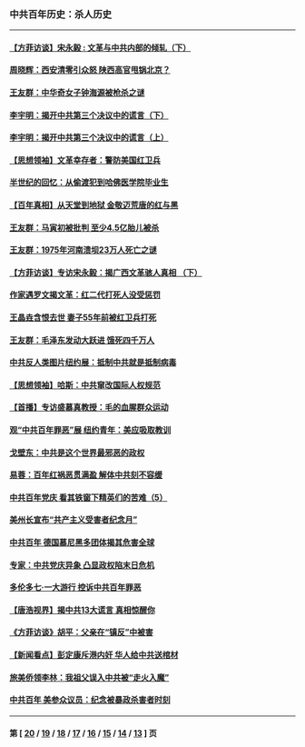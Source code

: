 ### 中共百年历史：杀人历史
---
#### [【方菲访谈】宋永毅 : 文革与中共内部的倾轧（下）](../../pages/nf1176106/n13486836.md?03120430) 
#### [周晓辉：西安清零引众怒 陕西高官甩锅北京？](../../pages/nf1176106/n13484627.md?03120430) 
#### [王友群：中华奇女子钟海源被枪杀之谜](../../pages/nf1176106/n13430555.md?03120430) 
#### [李宇明：揭开中共第三个决议中的谎言（下）](../../pages/nf1176106/n13389389.md?03120430) 
#### [李宇明：揭开中共第三个决议中的谎言（上）](../../pages/nf1176106/n13388697.md?03120430) 
#### [【思想领袖】文革幸存者：警防美国红卫兵](../../pages/nf1176106/n13339289.md?03120430) 
#### [半世纪的回忆：从偷渡犯到哈佛医学院毕业生](../../pages/nf1176106/n13345328.md?03120430) 
#### [【百年真相】从天堂到地狱 金敬迈荒唐的红与黑](../../pages/nf1176106/n13336995.md?03120430) 
#### [王友群：马寅初被批判 至少4.5亿胎儿被杀](../../pages/nf1176106/n13260313.md?03120430) 
#### [王友群：1975年河南溃坝23万人死亡之谜](../../pages/nf1176106/n13231576.md?03120430) 
#### [【方菲访谈】专访宋永毅：揭广西文革骇人真相 （下）](../../pages/nf1176106/n13209074.md?03120430) 
#### [作家遇罗文揭文革：红二代打死人没受惩罚](../../pages/nf1176106/n13205254.md?03120430) 
#### [王晶垚含恨去世 妻子55年前被红卫兵打死](../../pages/nf1176106/n13203590.md?03120430) 
#### [王友群：毛泽东发动大跃进 饿死四千万人](../../pages/nf1176106/n13177158.md?03120430) 
#### [中共反人类图片纽约展：抵制中共就是抵制病毒](../../pages/nf1176106/n13115371.md?03120430) 
#### [【思想领袖】哈斯：中共窜改国际人权规范](../../pages/nf1176106/n13053647.md?03120430) 
#### [【首播】专访盛慕真教授：毛的血腥群众运动](../../pages/nf1176106/n13091782.md?03120430) 
#### [观“中共百年罪恶”展 纽约青年：美应吸取教训](../../pages/nf1176106/n13085246.md?03120430) 
#### [戈壁东：中共是这个世界最邪恶的政权](../../pages/nf1176106/n13085641.md?03120430) 
#### [易蓉：百年红祸恶贯满盈 解体中共刻不容缓](../../pages/nf1176106/n13084455.md?03120430) 
#### [中共百年党庆 看其铁窗下精英们的苦难（5）](../../pages/nf1176106/n13076766.md?03120430) 
#### [美州长宣布“共产主义受害者纪念月”](../../pages/nf1176106/n13074024.md?03120430) 
#### [中共百年 德国慕尼黑多团体揭其危害全球](../../pages/nf1176106/n13068873.md?03120430) 
#### [专家：中共党庆异象 凸显政权陷末日危机](../../pages/nf1176106/n13067084.md?03120430) 
#### [多伦多七·一大游行 控诉中共百年罪恶](../../pages/nf1176106/n13062043.md?03120430) 
#### [【唐浩视界】揭中共13大谎言 真相惊醒你](../../pages/nf1176106/n13065208.md?03120430) 
#### [《方菲访谈》胡平：父亲在“镇反”中被害](../../pages/nf1176106/n13064114.md?03120430) 
#### [【新闻看点】彭定康斥港内奸 华人给中共送棺材](../../pages/nf1176106/n13064230.md?03120430) 
#### [旅美侨领李林：我祖父误入中共被“走火入魔”](../../pages/nf1176106/n13062777.md?03120430) 
#### [中共百年 美参众议员：纪念被暴政杀害者时刻](../../pages/nf1176106/n13063735.md?03120430) 

---
#### 第 [ [20](./20.md?03120430) / [19](./19.md?03120430) / [18](./18.md?03120430) / [17](./17.md?03120430) / [16](./16.md?03120430) / [15](./15.md?03120430) / [14](./14.md?03120430) / [13](./13.md?03120430) ] 页
